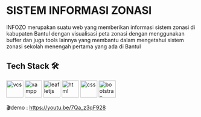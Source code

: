 # SISTEM INFORMASI ZONASI 
INFOZO merupakan suatu web yang memberikan informasi sistem zonasi di kabupaten Bantul dengan visualisasi peta zonasi dengan menggunakan buffer dan juga tools lainnya yang membantu dalam mengetahui sistem zonasi sekolah menengah pertama yang ada di Bantul

## Tech Stack 🛠️ 
<p align="left">
<img src="https://pbs.twimg.com/profile_images/1545098208556097536/rKXaODLl_400x400.jpg" alt="vcs"  width="45" height="45"/>
<img src="https://w7.pngwing.com/pngs/952/732/png-transparent-xampp-full-logo-tech-companies-thumbnail.png" alt="xampp"  width="45" height="45"/>
<img src="https://pbs.twimg.com/profile_images/1510602617700950021/K4IoVubu_400x400.jpg" alt="leafletjs"  width="45" height="45"/>
<img src="https://cdn.jsdelivr.net/gh/devicons/devicon/icons/html5/html5-original.svg" alt="html"  width="45" height="45"/>
<img src="https://cdn.jsdelivr.net/gh/devicons/devicon/icons/css3/css3-original.svg" alt="css"  width="45" height="45"/>
<img src="https://upload.wikimedia.org/wikipedia/commons/thumb/b/b2/Bootstrap_logo.svg/1280px-Bootstrap_logo.svg.png" alt="bootstrap"  width="45" height="45"/>

🎬demo : https://youtu.be/7Qa_z3qF928
